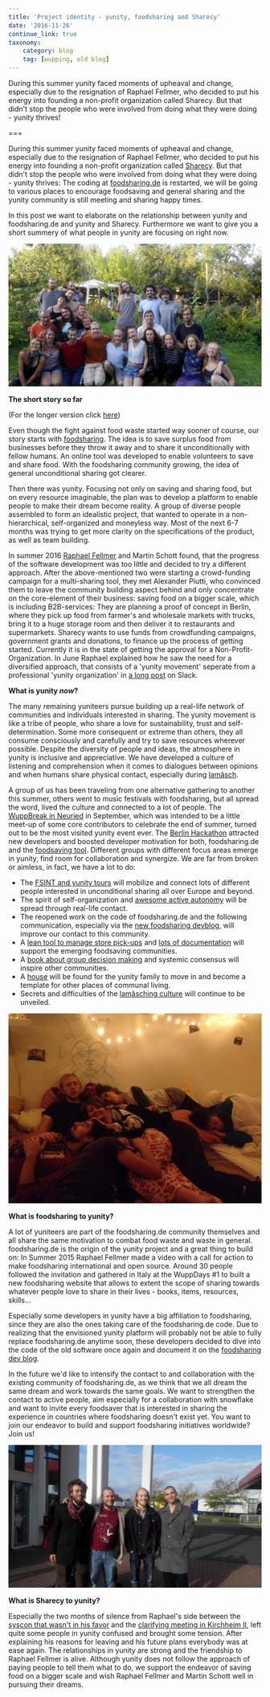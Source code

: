 ```yaml
---
title: 'Project identity - yunity, foodsharing and Sharecy'
date: '2016-11-26'
continue_link: true
taxonomy:
    category: blog
    tag: [wupping, old blog]
---
```

    

During this summer yunity faced moments of upheaval and change, especially due to the resignation of Raphael Fellmer, who decided to put his energy into founding a non-profit organization called Sharecy. But that didn't stop the people who were involved from doing what they were doing - yunity thrives!

===

During this summer yunity faced moments of upheaval and change, especially due to the resignation of Raphael Fellmer, who decided to put his energy into founding a non-profit organization called [Sharecy](http://http://sharecy.org/). But that didn't stop the people who were involved from doing what they were doing - yunity thrives: The coding at [foodsharing.de](http://foodsharing.de/) is restarted, we will be going to various places to encourage foodsaving and general sharing and the yunity community is still meeting and sharing happy times. 

In this post we want to elaborate on the relationship between yunity and foodsharing.de and yunity and Sharecy. Furthermore we want to give you a short summery of what people in yunity are focusing on right now.

![](group1.jpg)

**The short story so far**

(For the longer version click [here](https://yunity.atlassian.net/wiki/display/YUN/1.+The+story+so+far))

Even though the fight against food waste started way sooner of course, our story starts with [foodsharing](http://foodsharing.de/). The idea is to save surplus food from businesses before they throw it away and to share it unconditionally with fellow humans. An online tool was developed to enable volunteers to save and share food. With the foodsharing community growing, the idea of general unconditional sharing got clearer.

Then there was yunity. Focusing not only on saving and sharing food, but on every resource imaginable, the plan was to develop a platform to enable people to make their dream become reality. A group of diverse people assembled to form an idealistic project, that wanted to operate in a non-hierarchical, self-organized and moneyless way. Most of the next 6-7 months was trying to get more clarity on the specifications of the product, as well as team building.

In summer 2016 [Raphael Fellmer](http://www.raphaelfellmer.de/2016/09/10/development-of-sharecy-org-platform-for-worldwide-saving-and-sharing/) and Martin Schott found, that the progress of the software development was too little and decided to try a different approach.
After the above-mentioned two were starting a crowd-funding campaign for a multi-sharing tool, they met Alexander Piutti, who convinced them to leave the community building aspect behind and only concentrate on the core-element of their business: saving food on a bigger scale, which is including B2B-services: They are planning a proof of concept in Berlin, where they pick up food from farmer's and wholesale markets with trucks, bring it to a huge storage room and then deliver it to restaurants and supermarkets. Sharecy wants to use funds from crowdfunding campaigns, government grants and donations, to finance up the process of getting started. Currently it is in the state of getting the approval for a Non-Profit-Organization. In June Raphael explained how he saw the need for a diversified approach, that consists of a 'yunity movement' seperate from a professional 'yunity organization' in [a long post](https://yunity.atlassian.net/wiki/pages/viewpage.action?pageId=43909277) on Slack.

**What is yunity *now*?**

The many remaining yuniteers pursue building up a real-life network of communities and individuals interested in sharing. The yunity movement is like a tribe of people, who share a love for sustainability, trust and self-determination. Some more consequent or extreme than others, they all consume consciously and carefully and try to save resources wherever possible. Despite the diversity of people and ideas, the atmosphere in yunity is inclusive and appreciative. We have developed a culture of listening and comprehension when it comes to dialogues between opinions and when humans share physical contact, especially during [lamâsch](https://yunity.atlassian.net/wiki/pages/viewpage.action?pageId=41812082).

A group of us has been traveling from one alternative gathering to another this summer, others went to music festivals with foodsharing, but all spread the word, lived the culture and connected to a lot of people. The [WuppBreak in Neuried](https://yunity.atlassian.net/wiki/display/YUN/WuppBreak+September+2016) in September, which was intended to be a little meet-up of some core contributors to celebrate the end of summer, turned out to be the most visited yunity event ever. The [Berlin Hackathon](https://yunity.atlassian.net/wiki/pages/viewpage.action?pageId=65241160) attracted new developers and boosted developer motivation for both, foodsharing.de and the [foodsaving tool](https://yunity.atlassian.net/wiki/display/YUN/Foodsaving+Tool). Different groups with different focus areas emerge in yunity, find room for collaboration and synergize. We are far from broken or aimless, in fact, we have a lot to do:
* The [FSINT and yunity tours](https://yunity.atlassian.net/wiki/display/TOUR/FSINT+Tours) will mobilize and connect lots of different people interested in unconditional sharing all over Europe and beyond.
* The spirit of self-organization and [awesome active autonomy](https://yunity.atlassian.net/wiki/display/YUN/Awesome+Active+Autonomy) will be spread through real-life contact.
* The reopened work on the code of foodsharing.de and the following communication, especially via the [new foodsharing devblog](https://devblog.foodsharing.de/index.en.html), will improve our contact to this community.
* A [lean tool to manage store pick-ups](https://yunity.atlassian.net/wiki/display/YUN/Foodsaving+Tool) and [lots of documentation](https://yunity.atlassian.net/wiki/display/FSINT/Material+to+get+started) will support the emerging foodsaving communities.
* A [book about group decision making](https://douginamug.gitbooks.io/a-systemic-consensus-manual-testing/content/) and systemic consensus will inspire other communities.
* A [house](https://yunity.atlassian.net/wiki/pages/viewpage.action?pageId=74776581) will be found for the yunity family to move in and become a template for other places of communal living.
* Secrets and difficulties of the [lamâsching culture](https://yunity.atlassian.net/wiki/pages/viewpage.action?pageId=16843226) will continue to be unveiled.

![](lamaschparty.jpg)

**What is foodsharing to yunity?**

A lot of yuniteers are part of the foodsharing.de community themselves and all share the same motivation to combat food waste and waste in general. foodsharing.de is the origin of the yunity project and a great thing to build on: In Summer 2015 Raphael Fellmer made a video with a call for action to make foodsharing international and open source. Around 30 people followed the invitation and gathered in Italy at the WuppDays #1 to built a new foodsharing website that allows to extent the scope of sharing towards whatever people love to share in their lives - books, items, resources, skills...

Especially some developers in yunity have a big affiliation to foodsharing, since they are also the ones taking care of the foodsharing.de code. Due to realizing that the envisioned yunity platform will probably not be able to fully replace foodsharing.de anytime soon, these developers decided to dive into the code of the old software once again and document it on the [foodsharing dev blog](https://devblog.foodsharing.de/index.en.html).

In the future we'd like to intensify the contact to and collaboration with the existing community of foodsharing.de, as we think that we all dream the same dream and work towards the same goals. We want to strengthen the contact to active people, aim especially for a collaboration with snowflake and want to invite every foodsaver that is interested in sharing the experience in countries where foodsharing doesn't exist yet. You want to join our endeavor to build and support foodsharing initiatives worldwide? Join us!

![](paulbodhiadrianmartin_gasstation.jpg)

**What is Sharecy to yunity?**

Especially the two months of silence from Raphael's side between the [syscon that wasn't in his favor](https://business.konsensieren.eu/en/konsensierung/3xbmc581c/ergebnis) and the [clarifying meeting in Kirchheim II](https://yunity.atlassian.net/wiki/display/YUN/2016-08-07+Different+paths), left quite some people in yunity confused and brought some tension. After explaining his reasons for leaving and his future plans everybody was at ease again. The relationships in yunity are strong and the friendship to Raphael Fellmer is alive. Although yunity does not follow the approach of paying people to tell them what to do, we support the endeavor of saving food on a bigger scale and wish Raphael Fellmer and Martin Schott well in pursuing their dreams.